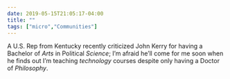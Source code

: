 ```yaml
---
date: 2019-05-15T21:05:17-04:00
title: ""
tags: ["micro","Communities"]
---
```

A U.S. Rep from Kentucky recently criticized John Kerry for having a Bachelor of *Arts* in Political *Science*; I’m afraid he’ll come for me soon when he finds out I’m teaching *technology* courses despite only having a Doctor of *Philosophy*.
